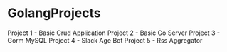 # GolangProjects

Project 1 - Basic Crud Application
Project 2 - Basic Go Server
Project 3 - Gorm MySQL
Project 4 - Slack Age Bot
Project 5 - Rss Aggregator
